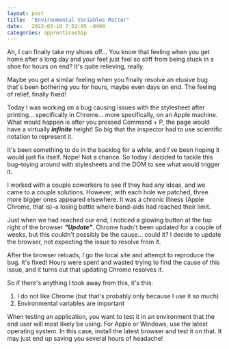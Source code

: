 ```yaml
---
layout: post
title:  "Environmental Variables Matter"
date:   2022-03-10 7:52:05 -0400
categories: apprenticeship
---
```


Ah, I can finally take my shoes off... You know that feeling when you
get home after a long day and your feet just feel so stiff from 
being stuck in a shoe for hours on end? It's quite relieving, really.

Maybe you get a similar feeling when you finally resolve an elusive bug 
that's been bothering you for hours, maybe even days on end. The feeling 
of relief, finally fixed!

Today I was working on a bug causing issues with the stylesheet after 
printing... specifically in Chrome... more specifically, on an Apple machine.
What would happen is after you pressed Command + P, the page would have a 
virtually ***infinite*** height! So big that the inspector had to use scientific
notation to represent it.

It's been something to do in the backlog for a while, and I've been hoping 
it would just fix itself. Nope! Not a chance. So today I decided to tackle
this bug–toying around with stylesheets and the DOM to see what would trigger it. 

I worked with a couple coworkers to see if they had any ideas, and we came to 
a couple solutions. However, with each hole we patched, three more bigger ones
appeared elsewhere. It was a chronic illness (Apple Chrome, that is)–a losing
battle where band-aids had reached their limit.

Just when we had reached our end, I noticed a glowing button at the top right
of the browser ***"Update"***. Chrome hadn't been updated for a couple of weeks, 
but this couldn't possibly be the cause... could it? I decide to update the browser,
not expecting the issue to resolve from it.

After the browser reloads, I go the local site and attempt to reproduce the bug.
It's fixed! Hours were spent and wasted trying to find the cause of this issue, 
and it turns out that updating Chrome resolves it.

So if there's anything I took away from this, it's this:
1. I do not like Chrome (but that's probably only because I use it so much)
2. Environmental variables are important

When testing an application, you want to test it in an environment that the 
end user will most likely be using. For Apple or Windows, use the latest 
operating system. In this case, install the latest browser and test it on
that. It may just end up saving you several hours of headache!